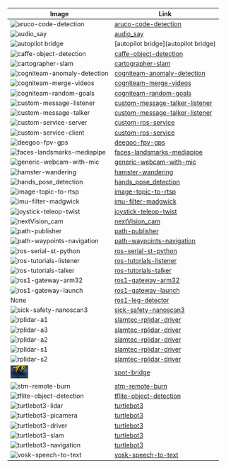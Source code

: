 Image | Link
--- | ---
<img src="./aruco-code-detection/aruco-code-detection/aruco_detection.png" alt="aruco-code-detection" width="40"/> | [aruco-code-detection](aruco-code-detection)
<img src="./audio_say/audio_say/text-to-speech.jpg" alt="audio_say" width="40"/> | [audio_say](audio_say)
<img src="./autopilot bridge/autopilot bridge/Autopilot_bridge.png" alt="autopilot bridge" width="40"/> | [autopilot bridge](autopilot bridge)
<img src="./caffe-object-detection/caffe-object-detection/caffe-object-detection.jpg" alt="caffe-object-detection" width="40"/> | [caffe-object-detection](caffe-object-detection)
<img src="./cartographer-slam/cartographer-slam/cartographer-slam.png" alt="cartographer-slam" width="40"/> | [cartographer-slam](cartographer-slam)
<img src="./cogniteam-anomaly-detection/cogniteam-anomaly-detection/falling-off-chart.jpg" alt="cogniteam-anomaly-detection" width="40"/> | [cogniteam-anomaly-detection](cogniteam-anomaly-detection)
<img src="./cogniteam-merge-videos/cogniteam-merge-videos/Cogniteam_CMYK_Social_white_on_aubergine.jpg" alt="cogniteam-merge-videos" width="40"/> | [cogniteam-merge-videos](cogniteam-merge-videos)
<img src="./cogniteam-random-goals/cogniteam-random-goals/Cogniteam_CMYK_Social_white_on_aubergine.jpg" alt="cogniteam-random-goals" width="40"/> | [cogniteam-random-goals](cogniteam-random-goals)
<img src="./custom-message-talker-listener/custom-message-listener/nimbusc.jpg" alt="custom-message-listener" width="40"/> | [custom-message-talker-listener](custom-message-talker-listener)
<img src="./custom-message-talker-listener/custom-message-talker/nimbusc.jpg" alt="custom-message-talker" width="40"/> | [custom-message-talker-listener](custom-message-talker-listener)
<img src="./custom-ros-service/custom-service-server/nimbusc.jpg" alt="custom-service-server" width="40"/> | [custom-ros-service](custom-ros-service)
<img src="./custom-ros-service/custom-service-client/nimbusc.jpg" alt="custom-service-client" width="40"/> | [custom-ros-service](custom-ros-service)
<img src="./deegoo-fpv-gps/deegoo-fpv-gps/gps.jpeg" alt="deegoo-fpv-gps" width="40"/> | [deegoo-fpv-gps](deegoo-fpv-gps)
<img src="./faces-landsmarks-mediapipe/faces-landsmarks-mediapipe/faces.jpg" alt="faces-landsmarks-mediapipe" width="40"/> | [faces-landsmarks-mediapipe](faces-landsmarks-mediapipe)
<img src="./generic-webcam-with-mic/generic-webcam-with-mic/generic-webcam-driver.jpg" alt="generic-webcam-with-mic" width="40"/> | [generic-webcam-with-mic](generic-webcam-with-mic)
<img src="./hamster-wandering/hamster-wandering/nimbusc.png" alt="hamster-wandering" width="40"/> | [hamster-wandering](hamster-wandering)
<img src="./hands_pose_detection/hands_pose_detection/hand_landmarks.png" alt="hands_pose_detection" width="40"/> | [hands_pose_detection](hands_pose_detection)
<img src="./image-topic-to-rtsp/image-topic-to-rtsp/Cogniteam_CMYK_Social_white_on_aubergine.jpg" alt="image-topic-to-rtsp" width="40"/> | [image-topic-to-rtsp](image-topic-to-rtsp)
<img src="./imu-filter-madgwick/imu-filter-madgwick/cogniteam_imu_tools.jpg" alt="imu-filter-madgwick" width="40"/> | [imu-filter-madgwick](imu-filter-madgwick)
<img src="./joystick-teleop-twist/joystick-teleop-twist/nimbusc.jpg" alt="joystick-teleop-twist" width="40"/> | [joystick-teleop-twist](joystick-teleop-twist)
<img src="./nextVision_cam/nextVision_cam/nimbusc.jpg" alt="nextVision_cam" width="40"/> | [nextVision_cam](nextVision_cam)
<img src="./path-publisher/path-publisher/cogniteam.jpg" alt="path-publisher" width="40"/> | [path-publisher](path-publisher)
<img src="./path-waypoints-navigation/path-waypoints-navigation/cogniteam.jpg" alt="path-waypoints-navigation" width="40"/> | [path-waypoints-navigation](path-waypoints-navigation)
<img src="./ros-serial-st-python/ros-serial-st-python/stst.jpg" alt="ros-serial-st-python" width="40"/> | [ros-serial-st-python](ros-serial-st-python)
<img src="./ros-tutorials-listener/ros-tutorials-listener/nimbusc.jpg" alt="ros-tutorials-listener" width="40"/> | [ros-tutorials-listener](ros-tutorials-listener)
<img src="./ros-tutorials-talker/ros-tutorials-talker/nimbusc.jpg" alt="ros-tutorials-talker" width="40"/> | [ros-tutorials-talker](ros-tutorials-talker)
<img src="./ros1-gateway-arm32/ros1-gateway-arm32/nimbusc.jpg" alt="ros1-gateway-arm32" width="40"/> | [ros1-gateway-arm32](ros1-gateway-arm32)
<img src="./ros1-gateway-launch/ros1-gateway-launch/nimbusc.jpg" alt="ros1-gateway-launch" width="40"/> | [ros1-gateway-launch](ros1-gateway-launch)
None | [ros1-leg-detector](ros1-leg-detector)
<img src="./sick-safety-nanoscan3/sick-safety-nanoscan3/nanoscan3.png" alt="sick-safety-nanoscan3" width="40"/> | [sick-safety-nanoscan3](sick-safety-nanoscan3)
<img src="./slamtec-rplidar-driver/rplidar-a1/slamtec-rplidar-a1-driver.jpg" alt="rplidar-a1" width="40"/> | [slamtec-rplidar-driver](slamtec-rplidar-driver)
<img src="./slamtec-rplidar-driver/rplidar-a3/slamtec-rplidar-a3-driver.jpg" alt="rplidar-a3" width="40"/> | [slamtec-rplidar-driver](slamtec-rplidar-driver)
<img src="./slamtec-rplidar-driver/rplidar-a2/slamtec-rplidar-a2-driver.jpg" alt="rplidar-a2" width="40"/> | [slamtec-rplidar-driver](slamtec-rplidar-driver)
<img src="./slamtec-rplidar-driver/rplidar-s1/slamtec-rplidar-s1-driver.jpg" alt="rplidar-s1" width="40"/> | [slamtec-rplidar-driver](slamtec-rplidar-driver)
<img src="./slamtec-rplidar-driver/rplidar-s2/slamtec-rplidar-s2-driver.jpg" alt="rplidar-s2" width="40"/> | [slamtec-rplidar-driver](slamtec-rplidar-driver)
<img src="./spot-bridge/spot-bridge/spot.jpeg" alt="spot-bridge" width="40"/> | [spot-bridge](spot-bridge)
<img src="./stm-remote-burn/stm-remote-burn/nimbusc.jpg" alt="stm-remote-burn" width="40"/> | [stm-remote-burn](stm-remote-burn)
<img src="./tflite-object-detection/tflite-object-detection/object_detection.png" alt="tflite-object-detection" width="40"/> | [tflite-object-detection](tflite-object-detection)
<img src="./turtlebot3/turtlebot3-lidar/turtlebot.jpeg" alt="turtlebot3-lidar" width="40"/> | [turtlebot3](turtlebot3)
<img src="./turtlebot3/turtlebot3-picamera/turtlebot.jpeg" alt="turtlebot3-picamera" width="40"/> | [turtlebot3](turtlebot3)
<img src="./turtlebot3/turtlebot3-driver/turtlebot.jpeg" alt="turtlebot3-driver" width="40"/> | [turtlebot3](turtlebot3)
<img src="./turtlebot3/turtlebot3-slam/turtlebot.jpeg" alt="turtlebot3-slam" width="40"/> | [turtlebot3](turtlebot3)
<img src="./turtlebot3/turtlebot3-navigation/turtlebot.jpeg" alt="turtlebot3-navigation" width="40"/> | [turtlebot3](turtlebot3)
<img src="./vosk-speech-to-text/vosk-speech-to-text/speech-text.png" alt="vosk-speech-to-text" width="40"/> | [vosk-speech-to-text](vosk-speech-to-text)
